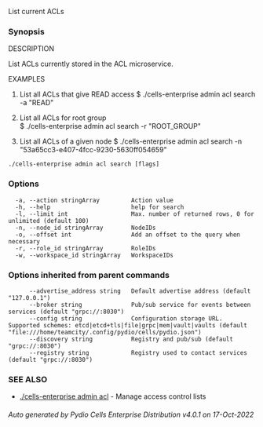 List current ACLs

### Synopsis


DESCRIPTION

  List ACLs currently stored in the ACL microservice.

EXAMPLES

  1. List all ACLs that give READ access
  $ ./cells-enterprise admin acl search -a "READ"

  2. List all ACLs for root group  
  $ ./cells-enterprise admin acl search -r "ROOT_GROUP"

  3. List all ACLs of a given node 
  $ ./cells-enterprise admin acl search -n "53a65cc3-e407-4fcc-9230-5630ff054659"



```
./cells-enterprise admin acl search [flags]
```

### Options

```
  -a, --action stringArray         Action value
  -h, --help                       help for search
  -l, --limit int                  Max. number of returned rows, 0 for unlimited (default 100)
  -n, --node_id stringArray        NodeIDs
  -o, --offset int                 Add an offset to the query when necessary
  -r, --role_id stringArray        RoleIDs
  -w, --workspace_id stringArray   WorkspaceIDs
```

### Options inherited from parent commands

```
      --advertise_address string   Default advertise address (default "127.0.0.1")
      --broker string              Pub/sub service for events between services (default "grpc://:8030")
      --config string              Configuration storage URL. Supported schemes: etcd|etcd+tls|file|grpc|mem|vault|vaults (default "file:///home/teamcity/.config/pydio/cells/pydio.json")
      --discovery string           Registry and pub/sub (default "grpc://:8030")
      --registry string            Registry used to contact services (default "grpc://:8030")
```

### SEE ALSO

* [./cells-enterprise admin acl](./cells-enterprise-admin-acl)	 - Manage access control lists

###### Auto generated by Pydio Cells Enterprise Distribution v4.0.1 on 17-Oct-2022
